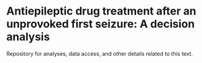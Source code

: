 # Antiepileptic drug treatment after an unprovoked first seizure: A decision analysis
Repository for analyses, data access, and other details related to this text.
